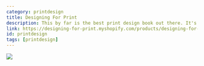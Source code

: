 ```yaml
---
category: printdesign
title: Designing For Print
description: This by far is the best print design book out there. It's written as a very informative, highly relevant design book to reference for printing in today's era. <br/> <br />It's covering printing methods, how to work with printing companies, how your design decisions affect the printing process. Truly an important book for any designer looking for print guidelines.
link: https://designing-for-print.myshopify.com/products/designing-for-print-book-1
id: printdesign
tags: [printdesign]
---
```

<a target="_blank"  href="https://designing-for-print.myshopify.com/products/designing-for-print-book-1 "><img border="0" src="{{site.baseurl}}/assets/img/books/dfp.jpg" ></a><img src="{{site.baseurl}}/assets/img/books/dfp.jpg" width="1" height="1" border="0" alt="" style="border:none !important; margin:0px !important;" />
